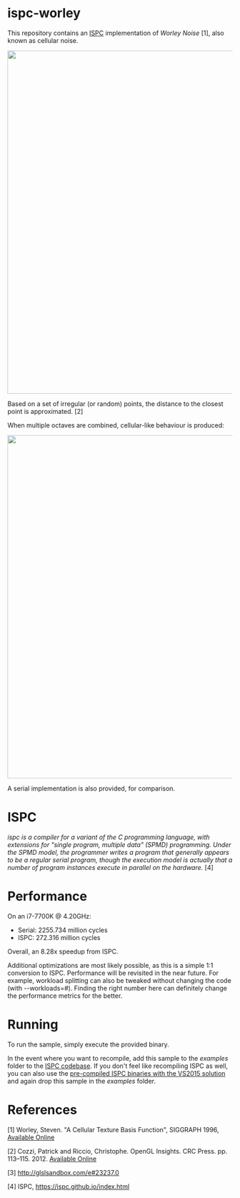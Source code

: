 # ispc-worley
This repository contains an [ISPC](https://ispc.github.io/index.html) implementation of <i>Worley Noise</i> [1], also known as cellular noise.

<img src="https://github.com/zigguratvertigo/ispc-worley/blob/master/worley.png" width=768 height=768>

Based on a set of irregular (or random) points, the distance to the closest point is approximated. [2]

When multiple octaves are combined, cellular-like behaviour is produced:

<img src="https://github.com/zigguratvertigo/ispc-worley/blob/master/worley-ispc.png" width=768 height=768>

A serial implementation is also provided, for comparison.

# ISPC
<i>ispc is a compiler for a variant of the C programming language, with extensions for "single program, multiple data" (SPMD) programming. Under the SPMD model, the programmer writes a program that generally appears to be a regular serial program, though the execution model is actually that a number of program instances execute in parallel on the hardware.</i> [4]

# Performance
On an i7-7700K @ 4.20GHz:
- Serial: 2255.734 million cycles
- ISPC: 272.316 million cycles

Overall, an 8.28x speedup from ISPC.

Additional optimizations are most likely possible, as this is a simple 1:1 conversion to ISPC. Performance will be revisited in the near future. For example, workload splitting can also be tweaked without changing the code (with --workloads=#). Finding the right number here can definitely change the performance metrics for the better.

# Running
To run the sample, simply execute the provided binary. 

In the event where you want to recompile, add this sample to the <i>examples</i> folder to the [ISPC codebase](https://github.com/ispc/ispc). If you don't feel like recompiling ISPC as well, you can also use the [pre-compiled ISPC binaries with the VS2015 solution](https://ispc.github.io/downloads.html) and again drop this sample in the <i>examples</i> folder.

# References
[1] Worley, Steven. "A Cellular Texture Basis Function", SIGGRAPH 1996, [Available Online](http://www.rhythmiccanvas.com/research/papers/worley.pdf) 

[2] Cozzi, Patrick and Riccio, Christophe. OpenGL Insights. CRC Press. pp. 113–115. 2012. [Available Online](https://books.google.com/books?id=CCVenzOGjpcC&pg=PA113)

[3] http://glslsandbox.com/e#23237.0

[4] ISPC, https://ispc.github.io/index.html
